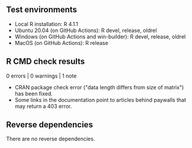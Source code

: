 ## Test environments
* Local R installation: R 4.1.1
* Ubuntu 20.04 (on GitHub Actions): R devel, release, oldrel
* Windows (on GitHub Actions and win-builder): R devel, release, oldrel
* MacOS (on GitHub Actions): R release

## R CMD check results

0 errors | 0 warnings | 1 note

* CRAN package check error ("data length differs from size of matrix") has been fixed.
* Some links in the documentation point to articles behind paywalls that may return a 403 error.

## Reverse dependencies

There are no reverse dependencies.
